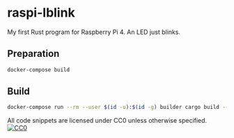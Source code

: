 # raspi-lblink

My first Rust program for Raspberry Pi 4. An LED just blinks.

## Preparation

```sh
docker-compose build
```

## Build

```sh
docker-compose run --rm --user $(id -u):$(id -g) builder cargo build --target armv7-unknown-linux-gnueabihf
```

All code snippets are licensed under CC0 unless otherwise specified.
[![CC0](http://i.creativecommons.org/p/zero/1.0/88x31.png)](http://creativecommons.org/publicdomain/zero/1.0/)
